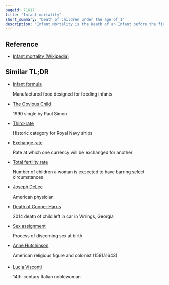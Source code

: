 ```yaml
---
pageid: 71617
title: "Infant mortality"
short_summary: "Death of children under the age of 1"
description: "Infant Mortality is the Death of an Infant before the first Birthday. The Occurrence of infant Mortality in a Population can be described by the infant Mortality Rate which is the Number of infant Deaths under 1 Year of Age per 1000 live Births. Similarly, the child mortality rate, also known as the under-five mortality rate, compares the death rate of children up to the age of five."
---
```


## Reference

- [Infant mortality (Wikipedia)](https://en.wikipedia.org/?curid=71617)

## Similar TL;DR

- [Infant formula](/tldr/en/infant-formula)

  Manufactured food designed for feeding infants

- [The Obvious Child](/tldr/en/the-obvious-child)

  1990 single by Paul Simon

- [Third-rate](/tldr/en/third-rate)

  Historic category for Royal Navy ships

- [Exchange rate](/tldr/en/exchange-rate)

  Rate at which one currency will be exchanged for another

- [Total fertility rate](/tldr/en/total-fertility-rate)

  Number of children a woman is expected to have barring select circumstances

- [Joseph DeLee](/tldr/en/joseph-delee)

  American physician

- [Death of Cooper Harris](/tldr/en/death-of-cooper-harris)

  2014 death of child left in car in Vinings, Georgia

- [Sex assignment](/tldr/en/sex-assignment)

  Process of discerning sex at birth

- [Anne Hutchinson](/tldr/en/anne-hutchinson)

  American religious figure and colonist (1591â1643)

- [Lucia Visconti](/tldr/en/lucia-visconti)

  14th-century Italian noblewoman
